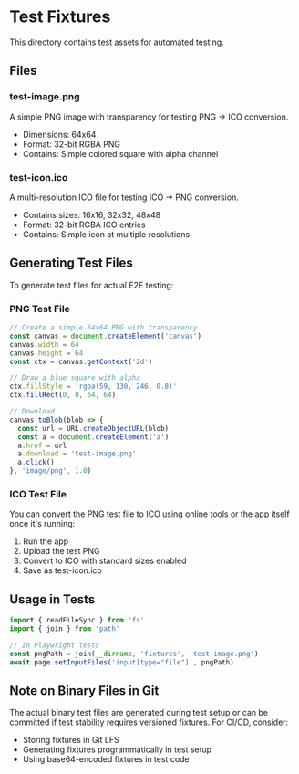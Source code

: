 # Test Fixtures

This directory contains test assets for automated testing.

## Files

### test-image.png
A simple PNG image with transparency for testing PNG → ICO conversion.
- Dimensions: 64x64
- Format: 32-bit RGBA PNG
- Contains: Simple colored square with alpha channel

### test-icon.ico
A multi-resolution ICO file for testing ICO → PNG conversion.
- Contains sizes: 16x16, 32x32, 48x48
- Format: 32-bit RGBA ICO entries
- Contains: Simple icon at multiple resolutions

## Generating Test Files

To generate test files for actual E2E testing:

### PNG Test File
```javascript
// Create a simple 64x64 PNG with transparency
const canvas = document.createElement('canvas')
canvas.width = 64
canvas.height = 64
const ctx = canvas.getContext('2d')

// Draw a blue square with alpha
ctx.fillStyle = 'rgba(59, 130, 246, 0.8)'
ctx.fillRect(0, 0, 64, 64)

// Download
canvas.toBlob(blob => {
  const url = URL.createObjectURL(blob)
  const a = document.createElement('a')
  a.href = url
  a.download = 'test-image.png'
  a.click()
}, 'image/png', 1.0)
```

### ICO Test File
You can convert the PNG test file to ICO using online tools or the app itself once it's running:
1. Run the app
2. Upload the test PNG
3. Convert to ICO with standard sizes enabled
4. Save as test-icon.ico

## Usage in Tests

```typescript
import { readFileSync } from 'fs'
import { join } from 'path'

// In Playwright tests
const pngPath = join(__dirname, 'fixtures', 'test-image.png')
await page.setInputFiles('input[type="file"]', pngPath)
```

## Note on Binary Files in Git

The actual binary test files are generated during test setup or can be committed
if test stability requires versioned fixtures. For CI/CD, consider:
- Storing fixtures in Git LFS
- Generating fixtures programmatically in test setup
- Using base64-encoded fixtures in test code


